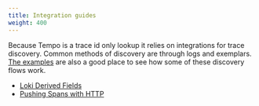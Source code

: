 ```yaml
---
title: Integration guides
weight: 400
---
```


Because Tempo is a trace id only lookup it relies on integrations for trace discovery.  Common methods of discovery are through logs and exemplars. [The examples](https://github.com/grafana/tempo/tree/master/example) are also a good place to see how some of these discovery flows work.

- [Loki Derived Fields](loki-derived-fields/)
- [Pushing Spans with HTTP](pushing-spans-with-http/)